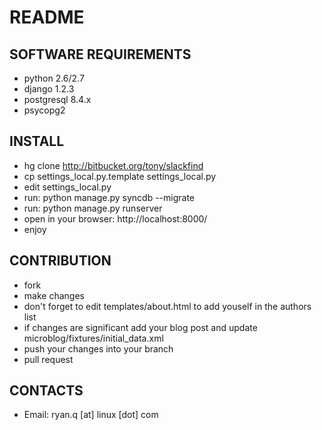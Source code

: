 
# README 

## SOFTWARE REQUIREMENTS 

 * python 2.6/2.7
 * django 1.2.3
 * postgresql 8.4.x
 * psycopg2


## INSTALL 

 * hg clone http://bitbucket.org/tony/slackfind
 * cp settings_local.py.template settings_local.py
 * edit settings_local.py 
 * run: python manage.py syncdb --migrate
 * run: python manage.py runserver
 * open in your browser: http://localhost:8000/
 * enjoy

## CONTRIBUTION

 * fork
 * make changes
 * don't forget to edit templates/about.html to add youself in the authors list
 * if changes are significant add your blog post and update microblog/fixtures/initial_data.xml
 * push your changes into your branch
 * pull request

## CONTACTS 

 * Email: ryan.q [at] linux [dot] com


